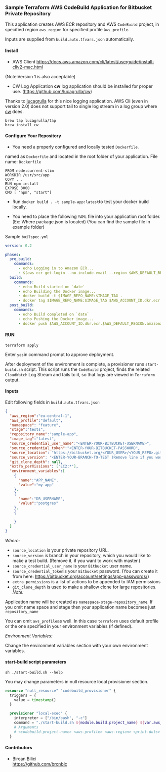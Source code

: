 ### Sample Terraform AWS CodeBuild Application for Bitbucket Private Repository ###

This application creates AWS ECR repository and AWS `CodeBuild` project, in specified region `aws_region` for specified profile `àws_profile`. 

Inputs are supplied from `build.auto.tfvars.json` automatically.

#### Install ####
* AWS Client
https://docs.aws.amazon.com/cli/latest/userguide/install-cliv2-mac.html

(Note:Version 1 is also acceptable)

* CW Log Application
**cw** log application should be installed for proper use. (https://github.com/lucagrulla/cw)

Thanks to [lucagrulla](https://github.com/lucagrulla) for this nice logging application. AWS Cli (even in version 2.0) does not support tail to single log stream in a log group where [cw](https://github.com/lucagrulla/cw) does. 

``` 
brew tap lucagrulla/tap
brew install cw
```
#### Configure Your Repository ####
* You need a properly configured and locally tested `Dockerfile`.

named as `Dockerfile` and located in the root folder of your application.
File name: `Dockerfile`
```docker
FROM node:current-slim
WORKDIR /usr/src/app
COPY . .
RUN npm install
EXPOSE 3000
CMD [ "npm", "start"]
```

* Run `docker build . -t sample-app:latest`to test your docker build locally.

* You need to place the following `YAML` file into your application root folder.(Ex: Where package.json is located) (You can find the sample file in example folder)

Sample `builspec.yml`
```yaml
version: 0.2

phases:
  pre_build:
    commands:
      - echo Logging in to Amazon ECR...
      - $(aws ecr get-login --no-include-email --region $AWS_DEFAULT_REGION)
  build:
    commands:
      - echo Build started on `date`
      - echo Building the Docker image...          
      - docker build -t $IMAGE_REPO_NAME:$IMAGE_TAG .
      - docker tag $IMAGE_REPO_NAME:$IMAGE_TAG $AWS_ACCOUNT_ID.dkr.ecr.$AWS_DEFAULT_REGION.amazonaws.com/$IMAGE_REPO_NAME:$IMAGE_TAG      
  post_build:
    commands:
      - echo Build completed on `date`
      - echo Pushing the Docker image...
      - docker push $AWS_ACCOUNT_ID.dkr.ecr.$AWS_DEFAULT_REGION.amazonaws.com/$IMAGE_REPO_NAME:$IMAGE_TAG
```


#### RUN ####
```
terraform apply
```

Enter `yes`in command prompt to approve deployment.


After deployment of the environment is complete, a provisioner runs `start-build.sh` script. This script runs the `CodeBuild` project, finds the related `CloudWatch` Log Stream and tails to it, so that logs are viewed in `Terraform` output.

#### Inputs ####

Edit following fields in `build.auto.tfvars.json`
```json
{ 
  "aws_region":"eu-central-1",
  "aws_profile":"default",
  "namespace": "feature",
  "stage":"tests",
  "repository_name":"sample-app",
  "image_tag":"latest",
  "source_credential_user_name":"<ENTER-YOUR-BITBUCKET-USERNAME>",
  "source_credential_token":"<ENTER-YOUR-BITBUCKET-PASSWORD",
  "source_location": "https://bitbucket.org/<YOUR_USER>/<YOUR_REPO>.git",
  "source_version": "<ENTER-YOUR-BRANCH-TO-TEST (Remove line if you work with master)",
  "git_clone_depth": null,
  "extra_permissions": ["EC2:*"],
  "environment_variables":[
    {
      "name":"APP_NAME",
      "value":"my-app"
    },
    {
      "name":"DB_USERNAME",
      "value":"postgres"
    },
    {
      
    }
  ]
}
```

_Where:_

* `source_location` is your private repository URL.
* `source_version` is branch in your repository, which you would like to make a test build. (Remove it, if you want to work with master.)
* `source_credential_user_name` is your `Bitbucket` user name.
* `source_credential_token`is your `Bitbucket` password. (You can create it from here: https://bitbucket.org/account/settings/app-passwords/)
* `extra_permissions` is a list of actions to be appended to IAM permissions
* `git_clone_depth` is used to make a shallow clone for large repositories.
_Note:_

Application name will be created as `namespace-stage-repository_name`. If you omit name space and stage then your application name becomes just `repository_name`

You can omit `aws_profile`as well. In this case `terraform` uses default profile or the one specified in your environment variables (if defined).

_Environment Variables:_

Change the environment variables section with your own environment variables.

#### start-build script parameters ####

```
sh ./start-build.sh --help
```

You may change parameters in null resource local provisioner section.
```terraform
resource "null_resource" "codebuild_provisioner" {
  triggers = {
    value = timestamp()
  }

  provisioner "local-exec" {
    interpreter = ["/bin/bash", "-c"]
    command = "./start-build.sh ${module.build.project_name} ${var.aws_profile} ${var.aws_region} false 120 60 1 15 6"
    # Arguments
    # <codebuild-project-name> <aws-profile> <aws-region> <print-dots> <initial-timeout> <update-timeout> <sleep-interval> <init-wait-time> <max-retry-count>
  }
```

#### Contributors ####

* Bircan Bilici  
  https://github.com/brcnblc
